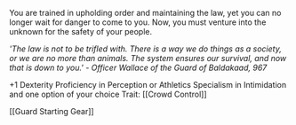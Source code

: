 You are trained in upholding order and maintaining the law, yet you can no longer wait for danger to come to you. Now, you must venture into the unknown for the safety of your people.

*'The law is not to be trifled with. There is a way we do things as a society, or we are no more than animals. The system ensures our survival, and now that is down to you.' - Officer Wallace of the Guard of Baldakaad, 967*

+1 Dexterity
Proficiency in Perception or Athletics
Specialism in Intimidation and one option of your choice
Trait: [[Crowd Control]]

[[Guard Starting Gear]]